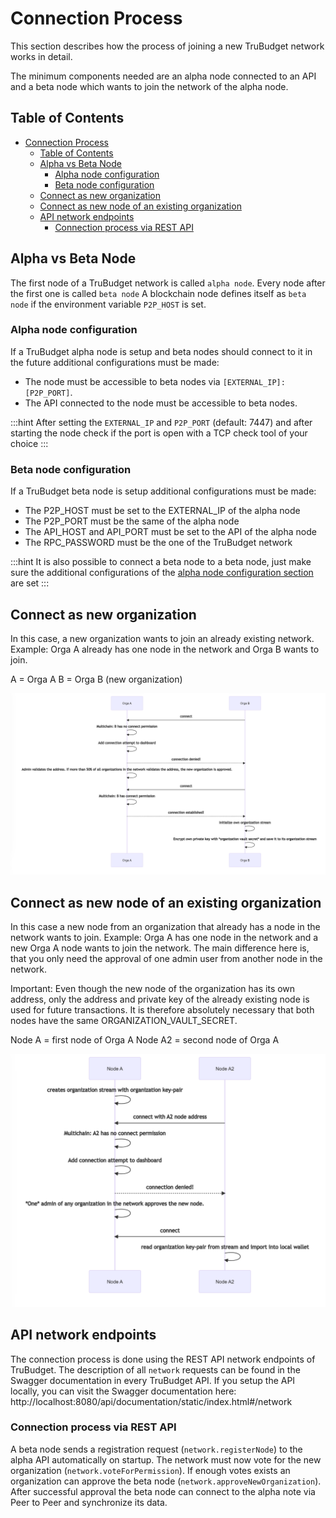 # Connection Process

This section describes how the process of joining a new TruBudget network works in detail.

The minimum components needed are an alpha node connected to an API and a beta node which wants to join the network of the alpha node.

## Table of Contents

- [Connection Process](#connection-process)
  - [Table of Contents](#table-of-contents)
  - [Alpha vs Beta Node](#alpha-vs-beta-node)
    - [Alpha node configuration](#alpha-node-configuration)
    - [Beta node configuration](#beta-node-configuration)
  - [Connect as new organization](#connect-as-new-organization)
  - [Connect as new node of an existing organization](#connect-as-new-node-of-an-existing-organization)
  - [API network endpoints](#api-network-endpoints)
    - [Connection process via REST API](#connection-process-via-rest-api)

## Alpha vs Beta Node

The first node of a TruBudget network is called `alpha node`. Every node after the first one is called `beta node`
A blockchain node defines itself as `beta node` if the environment variable `P2P_HOST` is set.

### Alpha node configuration

If a TruBudget alpha node is setup and beta nodes should connect to it in the future additional configurations must be made:

- The node must be accessible to beta nodes via `[EXTERNAL_IP]:[P2P_PORT]`.
- The API connected to the node must be accessible to beta nodes.

:::hint
After setting the `EXTERNAL_IP` and `P2P_PORT` (default: 7447) and after starting the node check if the port is open with a TCP check tool of your choice
:::

### Beta node configuration

If a TruBudget beta node is setup additional configurations must be made:

- The P2P_HOST must be set to the EXTERNAL_IP of the alpha node
- The P2P_PORT must be the same of the alpha node
- The API_HOST and API_PORT must be set to the API of the alpha node
- The RPC_PASSWORD must be the one of the TruBudget network

:::hint
It is also possible to connect a beta node to a beta node, just make sure the additional configurations of the [alpha node configuration section](#alpha-node-configuration) are set
:::

## Connect as new organization

In this case, a new organization wants to join an already existing network. Example: Orga A already has one node in the network and Orga B wants to join.

A = Orga A
B = Orga B (new organization)

![connection-process-new-orga-sequence-diagram](./../../img/connection-process-new-orga-sequence-diagram.png)

## Connect as new node of an existing organization

In this case a new node from an organization that already has a node in the network wants to join. Example: Orga A has one node in the network and a new Orga A node wants to join the network.
The main difference here is, that you only need the approval of one admin user from another node in the network.

Important: Even though the new node of the organization has its own address, only the address and private key of the already existing node is used for future transactions. It is therefore absolutely necessary that both nodes have the same ORGANIZATION_VAULT_SECRET.

Node A = first node of Orga A
Node A2 = second node of Orga A

![connection-process-existing-orga-sequence-diagram](./../../img/connection-process-existing-orga-sequence-diagram.png)

## API network endpoints

The connection process is done using the REST API network endpoints of TruBudget.
The description of all `network` requests can be found in the Swagger documentation in every TruBudget API. If you setup the API locally, you can visit the Swagger documentation here:
http://localhost:8080/api/documentation/static/index.html#/network

### Connection process via REST API

A beta node sends a registration request (`network.registerNode`) to the alpha API automatically on startup.
The network must now vote for the new organization (`network.voteForPermission`).
If enough votes exists an organization can approve the beta node (`network.approveNewOrganization`).
After successful approval the beta node can connect to the alpha note via Peer to Peer and synchronize its data.

